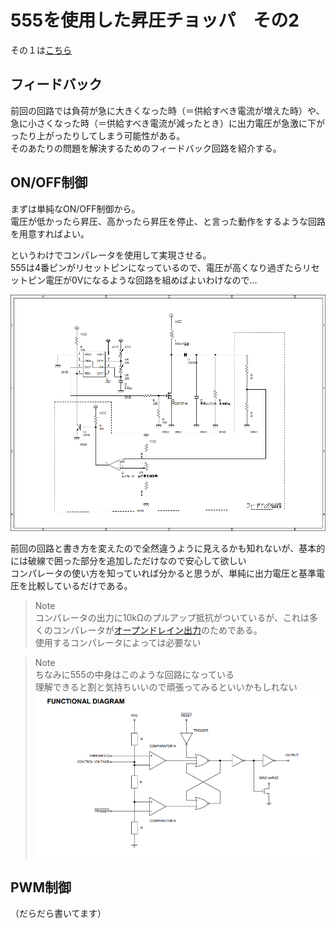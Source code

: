 # 555を使用した昇圧チョッパ　その2  

その１は[こちら](step-up-converter_by_555_No1.md)  

## フィードバック  

前回の回路では負荷が急に大きくなった時（＝供給すべき電流が増えた時）や、急に小さくなった時（＝供給すべき電流が減ったとき）に出力電圧が急激に下がったり上がったりしてしまう可能性がある。  
そのあたりの問題を解決するためのフィードバック回路を紹介する。  

## ON/OFF制御  

まずは単純なON/OFF制御から。  
電圧が低かったら昇圧、高かったら昇圧を停止、と言った動作をするような回路を用意すればよい。  

というわけでコンパレータを使用して実現させる。  
555は4番ピンがリセットピンになっているので、電圧が高くなり過ぎたらリセットピン電圧が0Vになるような回路を組めばよいわけなので…  

![onoff](images/555_step-up_feedback1.png)  

前回の回路と書き方を変えたので全然違うように見えるかも知れないが、基本的には破線で囲った部分を追加しただけなので安心して欲しい  
コンパレータの使い方を知っていれば分かると思うが、単純に出力電圧と基準電圧を比較しているだけである。  

> Note  
> コンパレータの出力に10kΩのプルアップ抵抗がついているが、これは多くのコンパレータが[オープンドレイン出力](open_corrector_drain.md)のためである。  
> 使用するコンパレータによっては必要ない

> Note  
> ちなみに555の中身はこのような回路になっている  
> 理解できると割と気持ちいいので頑張ってみるといいかもしれない
>![555](images/ne555_diagram.png)  


## PWM制御  
（だらだら書いてます）